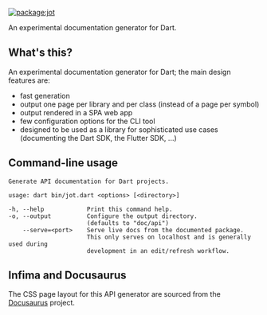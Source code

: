 [![package:jot](https://github.com/devoncarew/jot/actions/workflows/dart.yaml/badge.svg)](https://github.com/devoncarew/jot/actions/workflows/dart.yaml)

An experimental documentation generator for Dart.

## What's this?

An experimental documentation generator for Dart; the main design features are:

- fast generation
- output one page per library and per class (instead of a page per symbol)
- output rendered in a SPA web app
- few configuration options for the CLI tool
- designed to be used as a library for sophisticated use cases (documenting the
  Dart SDK, the Flutter SDK, ...)

## Command-line usage

```
Generate API documentation for Dart projects.

usage: dart bin/jot.dart <options> [<directory>]

-h, --help            Print this command help.
-o, --output          Configure the output directory.
                      (defaults to "doc/api")
    --serve=<port>    Serve live docs from the documented package.
                      This only serves on localhost and is generally used during
                      development in an edit/refresh workflow.
```

## Infima and Docusaurus

The CSS page layout for this API generator are sourced from the
[Docusaurus](https://docusaurus.io/) project.
